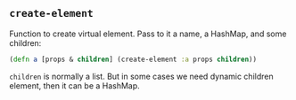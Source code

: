 
`create-element`
----

Function to create virtual element. Pass to it a name, a HashMap, and some children:

```clojure
(defn a [props & children] (create-element :a props children))
```

`children` is normally a list. But in some cases we need dynamic children element, then it can be a HashMap.

